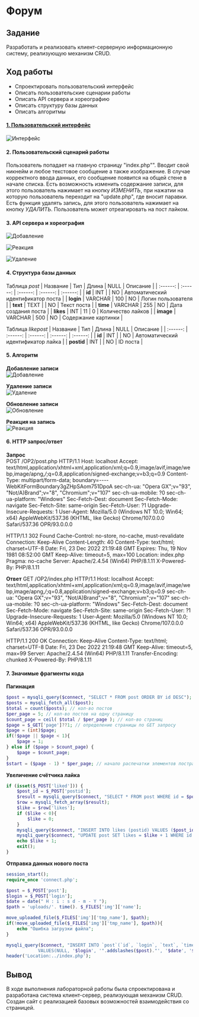 Форум
========================
Задание
------------------------
Разработать и реализовать клиент-серверную информационную систему, реализующую механизм CRUD.

Ход работы
------------------------

- Спроектировать пользовательский интерфейс
- Описать пользовательские сценарии работы
- Описать API сервера и хореографию
- Описать структуру базы данных
- Описать алгоритмы

#### [1. Пользовательский интерфейс](https://www.figma.com/file/iSLyYXaLkEPUDKb04pefvV/Untitled?node-id=0%3A1&t=b6GyRfg0gnmJ7xRL-3)

![Интерфейс](/img/Дизайн.png)

#### 2. Пользовательский сценарий работы
Пользователь попадает на главную страницу "index.php"". 
Вводит свой никнейм и любое текстовое сообщение а также изображение. В случае корректного ввода данных, его сообщение появится на общей стене в начале списка.
Есть возможность изменить содержание записи, для этого пользователь нажимает на кнопку *ИЗМЕНИТЬ*, при нажатии на которую пользователь переходит на "update.php", где вносит паравки.  
Есть функция удалять запись, для этого пользователь нажимает на кнопку *УДАЛИТЬ*.
Пользователь может отреагировать на пост лайком.

#### 3. API сервера и хореография
![Добавление](img/add.png)  

![Реакция](img/reaction.png)

![Удаление](img/delete.png) 


#### 4. Структура базы данных

 Таблица *post*
| Название | Тип | Длина | NULL | Описание |
| :------: | :------: | :------: | :------: | :------: |
| **id** | INT  |  | NO | Автоматический идентификатор поста |
| **login** | VARCHAR | 100 | NO | Логин пользователя |
| **text** | TEXT |  | NO | Текст поста |
| **time** | VARCHAR | 255 | NO | Дата создания поста |
| **likes** | INT | 11 | 0 | Количество лайков |
| **image** | VARCHAR | 500 | NO | Содержание картинки |

Таблица *likepost*
| Название | Тип | Длина | NULL | Описание |
| :------: | :------: | :------: | :------: | :------: |
| **id** | INT  |  | NO | Автоматический идентификатор лайка |
| **postid** | INT |  | NO | ID поста |

#### 5. Алгоритм
**Добавление записи**  
![Добавление](img/NEWpost.png)  

**Удаление записи**  
![Удаление](img/DELETEpost.png)  

**Обновление записи**  
![Обновление](img/REDpost.png)  

**Реакция на запись**  
![Реакция](img/LIKEpost.png)


#### 6. HTTP запрос/ответ
**Запрос**  
POST /OP2/post.php HTTP/1.1
Host: localhost
Accept: text/html,application/xhtml+xml,application/xml;q=0.9,image/avif,image/webp,image/apng,*/*;q=0.8,application/signed-exchange;v=b3;q=0.9
Content-Type: multipart/form-data; boundary=----WebKitFormBoundary3gZHpSAom751DpoA
sec-ch-ua: "Opera GX";v="93", "Not/A)Brand";v="8", "Chromium";v="107"
sec-ch-ua-mobile: ?0
sec-ch-ua-platform: "Windows"
Sec-Fetch-Dest: document
Sec-Fetch-Mode: navigate
Sec-Fetch-Site: same-origin
Sec-Fetch-User: ?1
Upgrade-Insecure-Requests: 1
User-Agent: Mozilla/5.0 (Windows NT 10.0; Win64; x64) AppleWebKit/537.36 (KHTML, like Gecko) Chrome/107.0.0.0 Safari/537.36 OPR/93.0.0.0

HTTP/1.1 302 Found
Cache-Control: no-store, no-cache, must-revalidate
Connection: Keep-Alive
Content-Length: 40
Content-Type: text/html; charset=UTF-8
Date: Fri, 23 Dec 2022 21:19:48 GMT
Expires: Thu, 19 Nov 1981 08:52:00 GMT
Keep-Alive: timeout=5, max=100
Location: index.php
Pragma: no-cache
Server: Apache/2.4.54 (Win64) PHP/8.1.11
X-Powered-By: PHP/8.1.11

**Ответ**
GET /OP2/index.php HTTP/1.1
Host: localhost
Accept: text/html,application/xhtml+xml,application/xml;q=0.9,image/avif,image/webp,image/apng,*/*;q=0.8,application/signed-exchange;v=b3;q=0.9
sec-ch-ua: "Opera GX";v="93", "Not/A)Brand";v="8", "Chromium";v="107"
sec-ch-ua-mobile: ?0
sec-ch-ua-platform: "Windows"
Sec-Fetch-Dest: document
Sec-Fetch-Mode: navigate
Sec-Fetch-Site: same-origin
Sec-Fetch-User: ?1
Upgrade-Insecure-Requests: 1
User-Agent: Mozilla/5.0 (Windows NT 10.0; Win64; x64) AppleWebKit/537.36 (KHTML, like Gecko) Chrome/107.0.0.0 Safari/537.36 OPR/93.0.0.0

HTTP/1.1 200 OK
Connection: Keep-Alive
Content-Type: text/html; charset=UTF-8
Date: Fri, 23 Dec 2022 21:19:48 GMT
Keep-Alive: timeout=5, max=99
Server: Apache/2.4.54 (Win64) PHP/8.1.11
Transfer-Encoding: chunked
X-Powered-By: PHP/8.1.11

#### 7. Значимые фрагменты кода

**Пагинация**
```php
$post = mysqli_query($connect, "SELECT * FROM post ORDER BY id DESC");
$posts = mysqli_fetch_all($post);
$total = count($posts); // кол-во постов
$per_page = 5; // кол-во постов на одну страницу
$count_page = ceil( $total / $per_page ); // кол-во страниц
$page = $_GET['page']??1; // определение страницы по GET запросу
$page = (int)$page;
if(!$page || $page < 1){
    $page = 1;
} else if ($page > $count_page) {
    $page = $count_page;
}
$start = ($page - 1) * $per_page; // начало распечатки элементов постранично
```

**Увеличение счётчика лайка**
```php
if (isset($_POST['liked'])) {
	$post_id = $_POST['postid'];
	$result = mysqli_query($connect, "SELECT * FROM post WHERE id = $post_id");
	$row = mysqli_fetch_array($result);
	$like = $row['likes'];
    if ($like < 0){
        $like = 0;
    }
	mysqli_query($connect, "INSERT INTO likes (postid) VALUES ($post_id)");
	mysqli_query($connect, "UPDATE post SET likes = $like + 1 WHERE id = $post_id");
	echo $like + 1;
	exit();
}
```

**Отправка данных нового поста**
```php
session_start();
require_once 'connect.php';

$post = $_POST['post'];
$login = $_POST['login'];
$date = date(" H : i : s d - m - Y ");
$path = 'uploads/'. time(). $_FILES['img']['name'];

move_uploaded_file($_FILES['img']['tmp_name'], $path);
if(!move_uploaded_file($_FILES['img']['tmp_name'], $path)){
    echo "Ошибка загрузки файла";
}

mysqli_query($connect, "INSERT INTO `post`(`id`, `login`, `text`, `time`, `image`)
            VALUES(NULL, '$login', '".addslashes($post)."', '$date', '$path')");
header('Location:../index.php');
```
Вывод
------------------------
В ходе выполнения лабораторной работы была спроектирована и разработана система клиент-сервер, реализующая механизм CRUD. Создан сайт с реализацией базовых возможностей взаимодействия со страницей.
